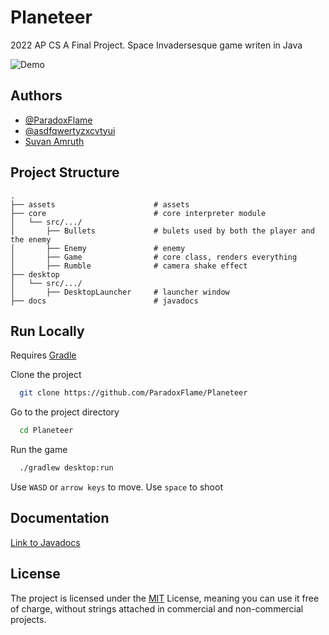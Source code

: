 
# Planeteer

2022 AP CS A Final Project. Space Invadersesque game writen in Java

![Demo](https://github.com/ParadoxFlame/Planeteer/blob/master/assets/game/demo.png)
## Authors

- [@ParadoxFlame](https://github.com/ParadoxFlame)
- [@asdfqwertyzxcvtyui](https://github.com/asdfqwertyzxcvtyui)
- [Suvan Amruth](https://www.instagram.com/suvan_a/)


## Project Structure

```
.
├── assets                      # assets
├── core                        # core interpreter module
│   └── src/.../
│       ├── Bullets             # bulets used by both the player and the enemy
│       ├── Enemy               # enemy
│       ├── Game                # core class, renders everything
│       ├── Rumble              # camera shake effect
├── desktop                     
│   └── src/.../
│       ├── DesktopLauncher     # launcher window
├── docs                        # javadocs
```
## Run Locally

Requires [Gradle](https://gradle.org/install/)

Clone the project

```bash
  git clone https://github.com/ParadoxFlame/Planeteer
```

Go to the project directory

```bash
  cd Planeteer
```

Run the game

```bash
  ./gradlew desktop:run
```

Use `WASD` or `arrow keys` to move. Use `space` to shoot

## Documentation

[Link to Javadocs](https://paradoxflame.github.io/Planeteer)


## License

The project is licensed under the [MIT](https://github.com/ParadoxFlame/Planeteer/blob/master/docs/javadoc/legal/LICENSE) License, meaning you can use it free of charge, without strings attached in commercial and non-commercial projects.



